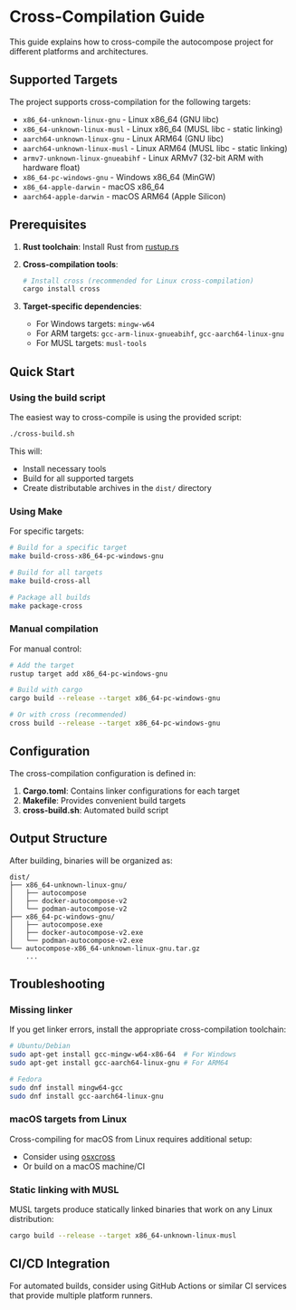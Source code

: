 # Cross-Compilation Guide

This guide explains how to cross-compile the autocompose project for different platforms and architectures.

## Supported Targets

The project supports cross-compilation for the following targets:

- `x86_64-unknown-linux-gnu` - Linux x86_64 (GNU libc)
- `x86_64-unknown-linux-musl` - Linux x86_64 (MUSL libc - static linking)
- `aarch64-unknown-linux-gnu` - Linux ARM64 (GNU libc)
- `aarch64-unknown-linux-musl` - Linux ARM64 (MUSL libc - static linking)
- `armv7-unknown-linux-gnueabihf` - Linux ARMv7 (32-bit ARM with hardware float)
- `x86_64-pc-windows-gnu` - Windows x86_64 (MinGW)
- `x86_64-apple-darwin` - macOS x86_64
- `aarch64-apple-darwin` - macOS ARM64 (Apple Silicon)

## Prerequisites

1. **Rust toolchain**: Install Rust from [rustup.rs](https://rustup.rs/)

2. **Cross-compilation tools**: 
   ```bash
   # Install cross (recommended for Linux cross-compilation)
   cargo install cross
   ```

3. **Target-specific dependencies**:
   - For Windows targets: `mingw-w64`
   - For ARM targets: `gcc-arm-linux-gnueabihf`, `gcc-aarch64-linux-gnu`
   - For MUSL targets: `musl-tools`

## Quick Start

### Using the build script

The easiest way to cross-compile is using the provided script:

```bash
./cross-build.sh
```

This will:
- Install necessary tools
- Build for all supported targets
- Create distributable archives in the `dist/` directory

### Using Make

For specific targets:

```bash
# Build for a specific target
make build-cross-x86_64-pc-windows-gnu

# Build for all targets
make build-cross-all

# Package all builds
make package-cross
```

### Manual compilation

For manual control:

```bash
# Add the target
rustup target add x86_64-pc-windows-gnu

# Build with cargo
cargo build --release --target x86_64-pc-windows-gnu

# Or with cross (recommended)
cross build --release --target x86_64-pc-windows-gnu
```

## Configuration

The cross-compilation configuration is defined in:

1. **Cargo.toml**: Contains linker configurations for each target
2. **Makefile**: Provides convenient build targets
3. **cross-build.sh**: Automated build script

## Output Structure

After building, binaries will be organized as:

```
dist/
├── x86_64-unknown-linux-gnu/
│   ├── autocompose
│   ├── docker-autocompose-v2
│   └── podman-autocompose-v2
├── x86_64-pc-windows-gnu/
│   ├── autocompose.exe
│   ├── docker-autocompose-v2.exe
│   └── podman-autocompose-v2.exe
└── autocompose-x86_64-unknown-linux-gnu.tar.gz
    ...
```

## Troubleshooting

### Missing linker

If you get linker errors, install the appropriate cross-compilation toolchain:

```bash
# Ubuntu/Debian
sudo apt-get install gcc-mingw-w64-x86-64  # For Windows
sudo apt-get install gcc-aarch64-linux-gnu # For ARM64

# Fedora
sudo dnf install mingw64-gcc
sudo dnf install gcc-aarch64-linux-gnu
```

### macOS targets from Linux

Cross-compiling for macOS from Linux requires additional setup:
- Consider using [osxcross](https://github.com/tpoechtrager/osxcross)
- Or build on a macOS machine/CI

### Static linking with MUSL

MUSL targets produce statically linked binaries that work on any Linux distribution:

```bash
cargo build --release --target x86_64-unknown-linux-musl
```

## CI/CD Integration

For automated builds, consider using GitHub Actions or similar CI services that provide multiple platform runners.